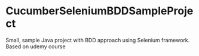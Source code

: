# CucumberSeleniumBDDSampleProject
Small, sample Java project with BDD approach using Selenium framework. Based on udemy course
